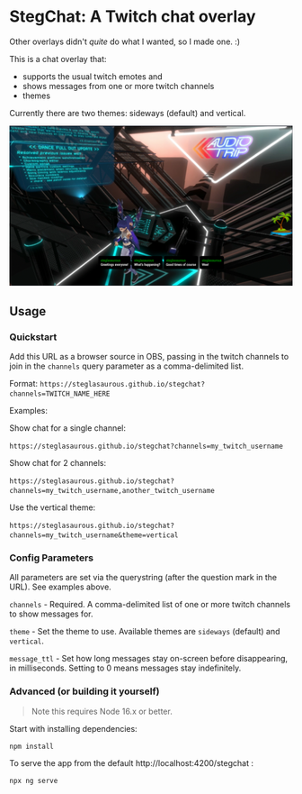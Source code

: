 # StegChat: A Twitch chat overlay

Other overlays didn't _quite_ do what I wanted, so I made one. :)  

This is a chat overlay that:

- supports the usual twitch emotes and
- shows messages from one or more twitch channels
- themes

Currently there are two themes: sideways (default) and vertical.  

![image](docs/images/example.png)

## Usage

### Quickstart

Add this URL as a browser source in OBS, passing in the twitch channels to join in the `channels` query parameter as a comma-delimited list. 

Format: `https://steglasaurous.github.io/stegchat?channels=TWITCH_NAME_HERE`

Examples:

Show chat for a single channel:

`https://steglasaurous.github.io/stegchat?channels=my_twitch_username`

Show chat for 2 channels:

`https://steglasaurous.github.io/stegchat?channels=my_twitch_username,another_twitch_username`

Use the vertical theme:

`https://steglasaurous.github.io/stegchat?channels=my_twitch_username&theme=vertical`

### Config Parameters

All parameters are set via the querystring (after the question mark in the URL). See examples above.

`channels` - Required.  A comma-delimited list of one or more twitch channels to show messages for.

`theme` - Set the theme to use.  Available themes are `sideways` (default) and `vertical`.

`message_ttl` - Set how long messages stay on-screen before disappearing, in milliseconds.  Setting to 0 means messages stay indefinitely.


### Advanced (or building it yourself)

> Note this requires Node 16.x or better.

Start with installing dependencies:

```
npm install
```

To serve the app from the default http://localhost:4200/stegchat :

```
npx ng serve
```

